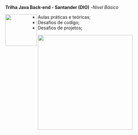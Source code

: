 **Trilha Java Back-end - Santander (DIO)**
 -*_Nível Básico_*
                                  
<img align="left" width="100" height="100" src= https://github.com/estelaalmeida/Santander-2024-Backend-com-Java/assets/76489384/3ac3e70c-7451-4114-9e68-a3795364d016)>

- Aulas práticas e teóricas;
- Desafios de codigo;                   
- Desafios de projetos;


<img align="left" width="300" height="300" src="https://github.com/estelaalmeida/Santander-2024-Backend-com-Java/assets/76489384/7767d0b3-9d71-4b7f-83e6-4a448116052d">
